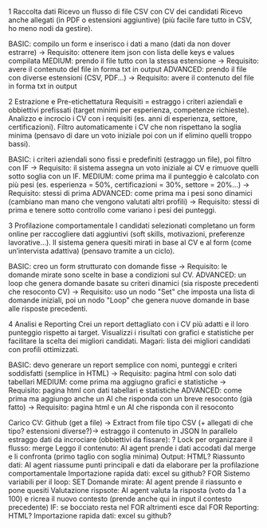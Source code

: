 1 Raccolta dati
   Ricevo un flusso di file CSV con CV dei candidati
   Ricevo anche allegati (in PDF o estensioni aggiuntive) (più facile fare tutto in CSV, ho meno nodi da gestire).
   
BASIC: compilo un form e inserisco i dati a mano (dati da non dover estrarre) -> Requisito: ottenere item json con lista delle keys e values compilata
MEDIUM: prendo il file tutto con la stessa estensione -> Requisito: avere il contenuto del file in forma txt in output
ADVANCED: prendo il file con diverse estensioni (CSV, PDF...) -> Requisito: avere il contenuto del file in forma txt in output

2 Estrazione e Pre-etichettatura
   Requisiti = estraggo i criteri aziendali e obbiettivi prefissati (target minimi per esperienza, competenze richieste).   
   Analizzo e incrocio i CV con i requisiti (es. anni di esperienza, settore, certificazioni).
   Filtro automaticamente i CV che non rispettano la soglia minima (pensavo di dare un voto iniziale poi con un if elimino quelli troppo bassi).

BASIC: i criteri aziendali sono fissi e predefiniti (estraggo un file), poi filtro con IF -> Requisito: il sistema assegna un voto iniziale ai CV e rimuove quelli sotto soglia con un IF.
MEDIUM: come prima ma il punteggio è calcolato con più pesi (es. esperienza = 50%, certificazioni = 30%, settore = 20%...) -> Requisito: stessi di prima
ADVANCED: come prima ma i pesi sono dinamici (cambiano man mano che vengono valutati altri profili) -> Requisito: stessi di prima e tenere sotto controllo come variano i pesi dei punteggi.

3 Profilazione comportamentale
   I candidati selezionati completano un form online per raccogliere dati aggiuntivi (soft skills, motivazioni, preferenze lavorative...).
   Il sistema genera quesiti mirati in base al CV e al form (come un’intervista adattiva) (pensavo tramite a un ciclo).

BASIC: creo un form strutturato con domande fisse -> Requisito: le domande mirate sono scelte in base a condizioni sul CV.
ADVANCED: un loop che genera domande basate su criteri dinamici (sia risposte precedenti che resoconto CV) -> Requisito: uso un nodo "Set" che imposta una lista di domande iniziali, poi un nodo "Loop" che genera nuove domande in base alle risposte precedenti.

4 Analisi e Reporting
   Crei un report dettagliato con i CV più adatti e il loro punteggio rispetto ai target.
   Visualizzi i risultati con grafici e statistiche per facilitare la scelta dei migliori candidati.
      Magari: lista dei migliori candidati con profili ottimizzati.

BASIC: devo generare un report semplice con nomi, punteggi e criteri soddisfatti (semplice in HTML) -> Requisito: pagina html con solo dati tabellari
MEDIUM: come prima ma aggiugno grafici e statistiche -> Requisito: pagina html con dati tabellari e statistiche
ADVANCED: come prima ma aggiungo anche un AI che risponda con un breve resoconto (già fatto) -> Requisito: pagina html e un AI che risponda con il resoconto








Carico CV: Github (get a file) -> Extract from file tipo CSV (+ allegati di che tipo? estensioni diverse?)-> estraggo il contenuto in JSON
In parallelo estraggo  dati da incrociare (obbiettivi da fissare): ?
Lock per organizzare il flusso: merge
Leggo il contenuto: AI agent prende i dati accodati dal merge e li confronta (primo taglio con soglia minima)
Output: HTML?
Riassunto dati: AI agent riassume punti principali e dati da elaborare per la profilazione comportamentale
Importazione rapida dati: excel su github?
FOR   Sistemo variabili per il loop: SET
      Domande mirate: AI agent prende il riassunto e pone quesiti
      Valutazione rispsote: AI agent valuta la risposta (voto da 1 a 100) e ricrea il nuovo contesto (prende anche qui in input il contesto precedente) 
      IF: se bocciato resta nel FOR altrimenti esce dal FOR
Reporting: HTML?
Importazione rapida dati: excel su github?
